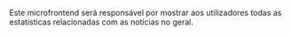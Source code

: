 Este microfrontend será responsável por mostrar aos utilizadores todas as estatísticas relacionadas com as notícias no geral. 